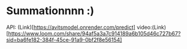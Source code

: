 # Summationnnn :)

API: (Link)[https://avitsmodel.onrender.com/predict]
video:(Link)[https://www.loom.com/share/94af5a3a7c914189a6b105d46c727b67?sid=ba6fe182-384f-45ce-91a9-0bf2f8e56154]